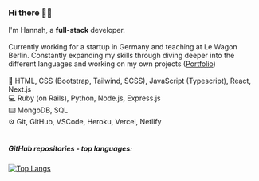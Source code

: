 ### Hi there 👋🏼
I'm Hannah, a **full-stack** developer.
<br>
<br>
Currently working for a startup in Germany and teaching at Le Wagon Berlin. 
Constantly expanding my skills through diving deeper into the different languages and working on my own projects ([Portfolio](https://www.hannaheich.com))
<br>
<br>
🎨 HTML, CSS (Bootstrap, Tailwind, SCSS), JavaScript (Typescript), React, Next.js
<br>
💻 Ruby (on Rails), Python, Node.js, Express.js
<br>
⌨️ MongoDB, SQL
<br>
⚙️ Git, GitHub, VSCode, Heroku, Vercel, Netlify
<br>
<br>

##### GitHub repositories - top languages:
[![Top Langs](https://github-readme-stats.vercel.app/api/top-langs/?username=hannah-eichelsdoerfer&layout=compact&count_private=true&langs_count=8&hide_title=true)](https://github.com/hannah-eichelsdoerfer)


<!--
**hannah-eichelsdoerfer/hannah-eichelsdoerfer** is a ✨ _special_ ✨ repository because its `README.md` (this file) appears on your GitHub profile.

Here are some ideas to get you started:

- 🔭 I’m currently working on ...
- 🌱 I’m currently learning ...
- 👯 I’m looking to collaborate on ...
- 🤔 I’m looking for help with ...
- 💬 Ask me about ...
- 📫 How to reach me: ...
- 😄 Pronouns: ...
- ⚡ Fun fact: ...
-  Bootstrap, SCSS
-->

